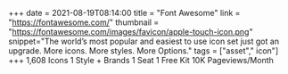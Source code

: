 +++
date = 2021-08-19T08:14:00
title = "Font Awesome"
link = "https://fontawesome.com/"
thumbnail = "https://fontawesome.com/images/favicon/apple-touch-icon.png"
snippet="The world’s most popular and easiest to use icon set just got an upgrade. More icons. More styles. More Options."
tags = ["asset"," icon"]
+++
1,608 Icons
1 Style + Brands
1 Seat
1 Free Kit
10K Pageviews/Month
